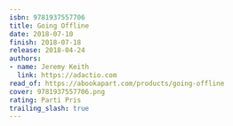 ```yaml
---
isbn: 9781937557706
title: Going Offline
date: 2018-07-10
finish: 2018-07-18
release: 2018-04-24
authors:
- name: Jeremy Keith
  link: https://adactio.com
read_of: https://abookapart.com/products/going-offline
cover: 9781937557706.png
rating: Parti Pris
trailing_slash: true
---
```

